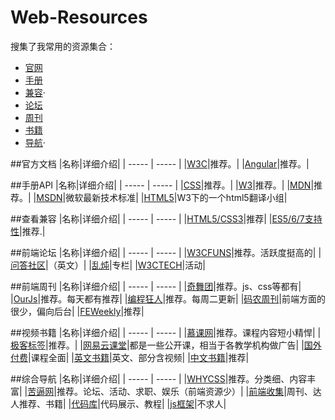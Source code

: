 Web-Resources
=============

搜集了我常用的资源集合：
* [官网](#官方文档)
* [手册](#手册API)
* [兼容](#查看兼容)·
* [论坛](#前端论坛)
* [周刊](#前端周刊)
* [书籍](#视频书籍)
* [导航](#综合导航)·

##官方文档
|名称|详细介绍|
| ----- | ----- |
|[W3C](http://www.w3school.com.cn/)|推荐。|
|[Angular](http://www.ngnice.com/docs/api)|推荐。|

##手册API
|名称|详细介绍|
| ----- | ----- |
|[CSS](http://css.doyoe.com/)|推荐。|
|[W3](http://www.w3.org/)|推荐。|
|[MDN](https://developer.mozilla.org/zh-CN/)|推荐。|
|[MSDN](http://msdn.microsoft.com/zh-cn/ie/bg125381)|微软最新技术标准|
|[HTML5](http://www.w3.org/html/ig/zh/wiki/%E7%BF%BB%E8%AF%91)|W3下的一个html5翻译小组|

##查看兼容
|名称|详细介绍|
| ----- | ----- |
|[HTML5/CSS3](http://fmbip.com/litmus/)|推荐|
|[ES5/6/7支持性](http://kangax.github.io/compat-table/es5/)|推荐.|

##前端论坛
|名称|详细介绍|
| ----- | ----- |
|[W3CFUNS](http://www.w3cfuns.com/)|推荐。活跃度挺高的|
|[问答社区](http://stackoverflow.com/)|（英文）|
|[乱炖](http://www.html-js.com/)|专栏|
|[W3CTECH](http://www.w3ctech.com/)|活动|

##前端周刊
|名称|详细介绍|
| ----- | ----- |
|[奇舞团](http://www.75team.com/weekly/)|推荐。js、css等都有|
|[OurJs](http://ourjs.com/)|推荐。每天都有推荐|
|[编程狂人](http://www.tuicool.com/mags)|推荐。每周二更新|
|[码农周刊](http://weekly.manong.io/issues/?ref=weibo)|前端方面的很少，偏向后台|
|[FEWeekly](http://www.feweekly.com/)|推荐|

##视频书籍
|名称|详细介绍|
| ----- | ----- |
|[慕课网](http://www.imooc.com/)|推荐。课程内容短小精悍|
|[极客标签](http://www.gbtags.com/gb/index.htm)|推荐。|
|[网易云课堂](http://study.163.com/)|都是一些公开课，相当于各教学机构做广告|
|[国外付费](https://www.udemy.com/courses/)|课程全面|
|[英文书籍](https://github.com/vhf/free-programming-books/blob/master/free-programming-books.md#javascript)|英文、部分含视频|
|[中文书籍](https://github.com/duyuhe/free-programming-books-zh_CN)|推荐|


##综合导航
|名称|详细介绍|
| ----- | ----- |
|[WHYCSS](http://whycss.com/)|推荐。分类细、内容丰富|
|[苦逼网](http://www.kubition.com/)|推荐。论坛、活动、求职、娱乐（前端资源少）|
|[前端收集](https://github.com/duyuhe/front-end-collect)|周刊、达人推荐、书籍|
|[代码库](http://www.zhihu.com/question/21034316)|代码展示、教程|
|[js框架](http://www.javascripting.com/)|不求人|